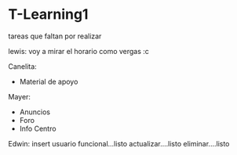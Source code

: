 # T-Learning1
tareas que faltan por realizar



lewis:
voy a mirar el horario como vergas :c

Canelita:
- Material de apoyo

Mayer:
- Anuncios
- Foro
- Info Centro

Edwin:
insert usuario funcional...listo
actualizar....listo
eliminar....listo
